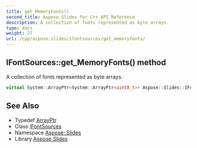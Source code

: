 ```yaml
---
title: get_MemoryFonts()
second_title: Aspose.Slides for C++ API Reference
description: A collection of fonts represented as byte arrays.
type: docs
weight: 27
url: /cpp/aspose.slides/ifontsources/get_memoryfonts/
---
```

## IFontSources::get_MemoryFonts() method


A collection of fonts represented as byte arrays.

```cpp
virtual System::ArrayPtr<System::ArrayPtr<uint8_t>> Aspose::Slides::IFontSources::get_MemoryFonts()=0
```

## See Also

* Typedef [ArrayPtr](../../system/arrayptr/)
* Class [IFontSources](./)
* Namespace [Aspose::Slides](../)
* Library [Aspose.Slides](../../)